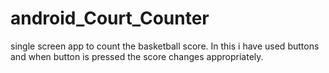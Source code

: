 # android_Court_Counter
single screen app to count the basketball score.
In this i have used buttons and when button is pressed the score changes appropriately.
